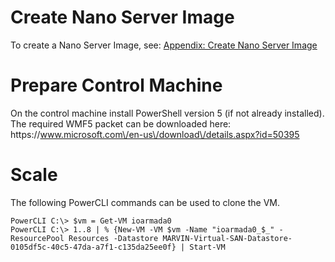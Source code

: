 # Create Nano Server Image

To create a Nano Server Image, see: [Appendix: Create Nano Server Image](/appendix-create-nano-server-image.md)

# Prepare Control Machine

On the control machine install PowerShell version 5 \(if not already installed\). The required WMF5 packet can be downloaded here: https:\/\/www.microsoft.com\/en-us\/download\/details.aspx?id=50395

# Scale

The following PowerCLI commands can be used to clone the VM.

```
PowerCLI C:\> $vm = Get-VM ioarmada0
PowerCLI C:\> 1..8 | % {New-VM -VM $vm -Name "ioarmada0_$_" -ResourcePool Resources -Datastore MARVIN-Virtual-SAN-Datastore-0105df5c-40c5-47da-a7f1-c135da25ee0f} | Start-VM
```

